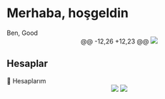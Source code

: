 <h1>Merhaba, hoşgeldin</h1>
Ben, Good


<div align="center">
@@ -12,26 +12,23 @@
  <img src="https://github-readme-stats.vercel.app/api?username=Good&show_icons=true&theme=dark&hide_border=true&include_all_commits=true"></a>
  </div>

 <h2>Hesaplar</h2>
👤 Hesaplarım
<div align="center">
   <a href="https://discord.com/users/817102024704786502" target"blank_"><img src="https://img.shields.io/badge/discord%20-111111.svg?&style=for-the-badge&logo=discord&logoColor=white"></a>
  <a href="https://www.youtube.com/channel/UCsfQk3QOazFya9tjl8kbwjg" target"blank_"><img src="https://img.shields.io/badge/Youtube%20-111111.svg?&style=for-the-badge&logo=youtube&logoColor=white"></a>
</div>




